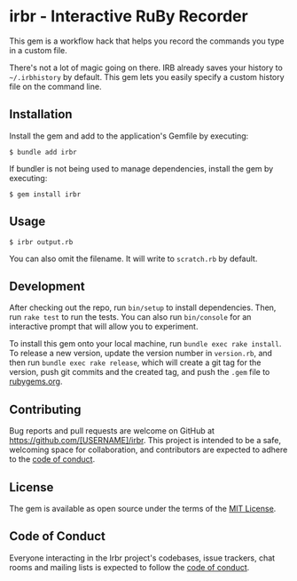 # irbr - Interactive RuBy Recorder

This gem is a workflow hack that helps you record the commands you type in a custom file.

There's not a lot of magic going on there.  IRB already saves your history to `~/.irbhistory` by default. This gem lets you easily specify a custom history file on the command line.

## Installation

Install the gem and add to the application's Gemfile by executing:

    $ bundle add irbr

If bundler is not being used to manage dependencies, install the gem by executing:

    $ gem install irbr

## Usage

`$ irbr output.rb`

You can also omit the filename.  It will write to `scratch.rb` by default.

## Development

After checking out the repo, run `bin/setup` to install dependencies. Then, run `rake test` to run the tests. You can also run `bin/console` for an interactive prompt that will allow you to experiment.

To install this gem onto your local machine, run `bundle exec rake install`. To release a new version, update the version number in `version.rb`, and then run `bundle exec rake release`, which will create a git tag for the version, push git commits and the created tag, and push the `.gem` file to [rubygems.org](https://rubygems.org).

## Contributing

Bug reports and pull requests are welcome on GitHub at https://github.com/[USERNAME]/irbr. This project is intended to be a safe, welcoming space for collaboration, and contributors are expected to adhere to the [code of conduct](https://github.com/[USERNAME]/irbr/blob/master/CODE_OF_CONDUCT.md).

## License

The gem is available as open source under the terms of the [MIT License](https://opensource.org/licenses/MIT).

## Code of Conduct

Everyone interacting in the Irbr project's codebases, issue trackers, chat rooms and mailing lists is expected to follow the [code of conduct](https://github.com/[USERNAME]/irbr/blob/master/CODE_OF_CONDUCT.md).
